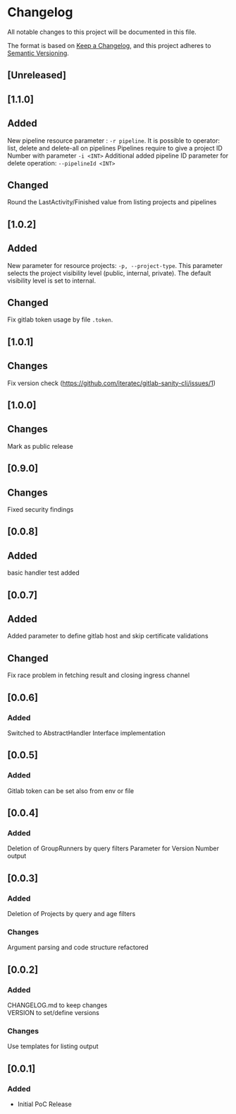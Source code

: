 # Changelog
All notable changes to this project will be documented in this file.

The format is based on [Keep a Changelog](https://keepachangelog.com/en/1.0.0/),
and this project adheres to [Semantic Versioning](https://semver.org/spec/v2.0.0.html).

## [Unreleased]
## [1.1.0]
## Added
New pipeline resource parameter : `-r pipeline`.
    It is possible to operator: list, delete and delete-all on pipelines
    Pipelines require to give a project ID Number with parameter `-i <INT>`
    Additional added pipeline ID parameter for delete operation: `--pipelineId <INT>`
## Changed
Round the LastActivity/Finished value from listing projects and pipelines

## [1.0.2]
## Added
New parameter for resource projects: `-p, --project-type`.
    This parameter selects the project visibility level (public, internal, private). The default visibility level is set to internal.
## Changed
Fix gitlab token usage by file `.token`.

## [1.0.1]
## Changes
Fix version check (https://github.com/iteratec/gitlab-sanity-cli/issues/1)

## [1.0.0]
## Changes
Mark as public release

## [0.9.0]
## Changes
Fixed security findings

## [0.0.8]
## Added
basic handler test added

## [0.0.7]
## Added
Added parameter to define gitlab host and skip certificate validations

## Changed
Fix race problem in fetching result and closing ingress channel

## [0.0.6]
### Added
Switched to AbstractHandler Interface implementation

## [0.0.5]
### Added
Gitlab token can be set also from env or file

## [0.0.4]
### Added
Deletion of GroupRunners by query filters
Parameter for Version Number output

## [0.0.3]
### Added
Deletion of Projects by query and age filters

### Changes
Argument parsing and code structure refactored

## [0.0.2]
### Added
CHANGELOG.md to keep changes  
VERSION to set/define versions

### Changes
Use templates for listing output

## [0.0.1]
### Added
- Initial PoC Release

